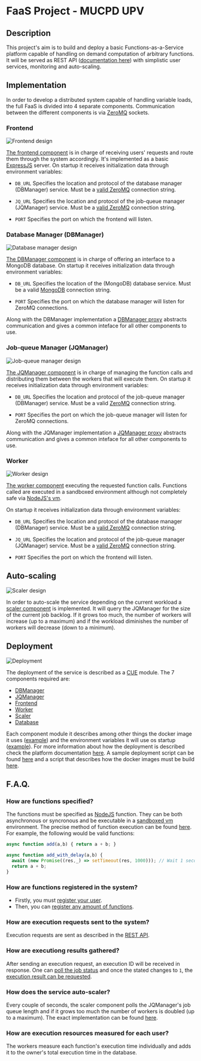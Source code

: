 # FaaS Project - MUCPD UPV

## Description

This project's aim is to build and deploy a basic Functions-as-a-Service platform capable of handling on demand computation of arbitrary functions. It will be served as REST API ([documentation here](API_DOCS/README.md)) with simplistic user services, monitoring and auto-scaling.

## Implementation

In order to develop a distributed system capable of handling variable loads, the full FaaS is divided into 4 separate components. Communication between the different components is via [ZeroMQ](https://zeromq.org/) sockets.

### Frontend

![Frontend design](.readme_imgs/frontend.svg)

[The frontend component](IMPLEMENTATION/frontend) is in charge of receiving users' requests and route them through the system accordingly. It's implemented as a basic [ExpressJS](https://expressjs.com/) server. On startup it receives initialization data through environment variables:

- `DB_URL` Specifies the location and protocol of the database manager (DBManager) service. 
  Must be a [valid ZeroMQ](https://zguide.zeromq.org/docs/) connection string.

- `JQ_URL` Specifies the location and protocol of the job-queue manager (JQManager) service.
  Must be a [valid ZeroMQ](https://zguide.zeromq.org/docs/) connection string.

- `PORT` Specifies the port on which the frontend will listen.

### Database Manager (DBManager)

![Database manager design](.readme_imgs/dbmanager.svg)

[The DBManager component](IMPLEMENTATION/database) is in charge of offering an interface to a MongoDB database. On startup it receives initialization data through environment variables:

 - `DB_URL` Specifies the location of the (MongoDB) database service.
    Must be a valid [MongoDB](https://docs.mongodb.com/manual/reference/connection-string/) connection string.
 
 - `PORT` Specifies the port on which the database manager will listen for ZeroMQ connections.

 Along with the DBManager implementation a [DBManager proxy](IMPLEMENTATION/lib/DBManagerProxy.js) abstracts communication and gives a common inteface for all other components to use.


### Job-queue Manager (JQManager)

![Job-queue manager design](.readme_imgs/jqmanager.svg)

[The JQManager component](IMPLEMENTATION/job-queue) is in charge of managing the function calls and distributing them between the workers that will execute them. On startup it receives initialization data through environment variables:
 
 - `DB_URL` Specifies the location and protocol of the job-queue manager (DBManager) service.
    Must be a valid [ZeroMQ](https://zguide.zeromq.org/docs/) connection string.
 
 - `PORT` Specifies the port on which the job-queue manager will listen for ZeroMQ connections.

 Along with the JQManager implementation a [JQManager proxy](IMPLEMENTATION/lib/JQManagerProxy.js) abstracts communication and gives a common inteface for all other components to use.

### Worker

![Worker design](.readme_imgs/worker.svg)

[The worker component](IMPLEMENTATION/worker) executing the requested function calls. Functions called are executed in a sandboxed environment although not completely safe via [NodeJS's vm](https://nodejs.org/api/vm.html). 

On startup it receives initialization data through environment variables:

- `DB_URL` Specifies the location and protocol of the database manager (DBManager) service. 
  Must be a [valid ZeroMQ](https://zguide.zeromq.org/docs/) connection string.

- `JQ_URL` Specifies the location and protocol of the job-queue manager (JQManager) service.
  Must be a [valid ZeroMQ](https://zguide.zeromq.org/docs/) connection string.

- `PORT` Specifies the port on which the frontend will listen.

## Auto-scaling


![Scaler design](.readme_imgs/scaler.svg)

In order to auto-scale the service depending on the current workload a [scaler component](IMPLEMENTATION/scaler) is implemented. It will query the JQManager for the size of the current job backlog. If it grows too much, the number of workers will increase (up to a maximum) and if the workload diminishes the number of workers will decrease (down to a minimum).

## Deployment

![Deployment](.readme_imgs/deployment.svg)

The deployment of the service is described as a [CUE](https://cuelang.org/) module. The 7 components required are:

- [DBManager](DEPLOYMENT/faas-manifests/components/dbmanager/manifest.cue)
- [JQManager](DEPLOYMENT/faas-manifests/components/jqmanager/manifest.cue)
- [Frontend](DEPLOYMENT/faas-manifests/components/frontend/manifest.cue)
- [Worker](DEPLOYMENT/faas-manifests/components/worker/manifest.cue)
- [Scaler](DEPLOYMENT/faas-manifests/components/scaler/manifest.cue)
- [Database](DEPLOYMENT/faas-manifests/components/mongodb/manifest.cue)

Each component module it describes among other things the docker image it uses ([example](DEPLOYMENT/faas-manifests/components/frontend/manifest.cue#L45-L51)) and the environment variables it will use os startup ([example](DEPLOYMENT/faas-manifests/components/frontend/manifest.cue#L54-L58)). For more information about how the deployment is described check the platform documentation [here](https://docs.kumori.systems/service-model/1.0.0/index.html). A sample deployment script can be found [here](DEPLOYMENT/deploy_example.sh) and a script that describes how the docker images must be build [here](IMPLEMENTATION/build_images_example.sh).

## F.A.Q.

### How are functions specified?

The functions must be specified as [NodeJS](https://www.nodejs.dev) function. They can be both asynchronous or syncronous and be executable in a [sandboxed vm](https://nodejs.org/api/vm.html#vm_script_runinnewcontext_contextobject_options) environment. The precise method of function execution can be found [here](IMPLEMENTATION/worker/src/Worker.js#L52-L81). For example, the following would be valid functions:

```js
async function add(a,b) { return a + b; }
```

```js
async function add_with_delay(a,b) {
  await (new Promise((res,_) => setTimeout(res, 1000))); // Wait 1 second
  return a + b;
}
```

### How are functions registered in the system?

- Firstly, you must [register your user](API_DOCS/users/post.md).
- Then, you can [register any amount of functions](API_DOCS/functions/post.md).

### How are execution requests sent to the system?

Execution requests are sent as described in the [REST API](API_DOCS/function/execute.md).

### How are executiong results gathered?

After sending an execution request, an execution ID will be received in response. One can [poll the job status](API_DOCS/jobs/get_status.md) and once the stated changes to `1`, the [execution result can be requested](API_DOCS/jobs/get_result.md).

### How does the service auto-scaler?

Every couple of seconds, the scaler component polls the JQManager's job queue length and if it grows too much the number of workers is doubled (up to a maximum). The exact implementation can be found [here](IMPLEMENTATION/scaler/src/Scaler.js#L106-L146).

### How are execution resources measured for each user?

The workers measure each function's execution time individually and adds it to the owner's total execution time in the database.
